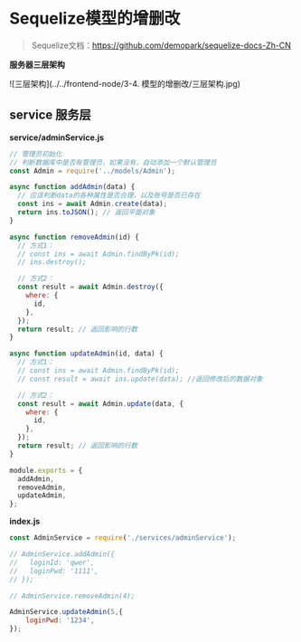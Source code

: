 # Sequelize模型的增删改

> Sequelize文档：https://github.com/demopark/sequelize-docs-Zh-CN

**服务器三层架构**

![三层架构](../../frontend-node/3-4. 模型的增删改/三层架构.jpg)

## service 服务层

**service/adminService.js**

```js
// 管理员初始化
// 判断数据库中是否有管理员，如果没有，自动添加一个默认管理员
const Admin = require('../models/Admin');

async function addAdmin(data) {
  // 应该判断data的各种属性是否合理，以及账号是否已存在
  const ins = await Admin.create(data);
  return ins.toJSON(); // 返回平面对象
}

async function removeAdmin(id) {
  // 方式1：
  // const ins = await Admin.findByPk(id);
  // ins.destroy();

  // 方式2：
  const result = await Admin.destroy({
    where: {
      id,
    },
  });
  return result; // 返回影响的行数
}

async function updateAdmin(id, data) {
  // 方式1：
  // const ins = await Admin.findByPk(id);
  // const result = await ins.update(data); //返回修改后的数据对象

  // 方式2：
  const result = await Admin.update(data, {
    where: {
      id,
    },
  });
  return result; // 返回影响的行数
}

module.exports = {
  addAdmin,
  removeAdmin,
  updateAdmin,
};
```

**index.js**

```js
const AdminService = require('./services/adminService');

// AdminService.addAdmin({
//   loginId: 'qwer',
//   loginPwd: '1111',
// });

// AdminService.removeAdmin(4);

AdminService.updateAdmin(5,{
    loginPwd: '1234',
});
```

